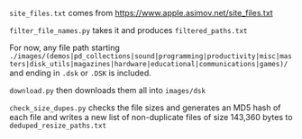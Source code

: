 `site_files.txt` comes from https://www.apple.asimov.net/site_files.txt

`filter_file_names.py` takes it and produces `filtered_paths.txt`

For now, any file path starting `./images/(demos|pd_collections|sound|programming|productivity|misc|masters|disk_utils|magazines|hardware|educational|communications|games)/` and ending in `.dsk` or `.DSK` is included.

`download.py` then downloads them all into `images/dsk`

`check_size_dupes.py` checks the file sizes and generates an MD5 hash of each file and writes a new list of non-duplicate files of size 143,360 bytes to `deduped_resize_paths.txt`
